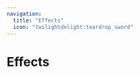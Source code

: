 ```yaml
---
navigation:
  title: "Effects"
  icon: "twilightdelight:teardrop_sword"
---
```


# Effects

<SubPages />